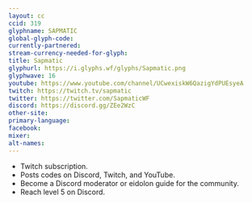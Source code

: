 ```yaml
---
layout: cc
ccid: 319
glyphname: SAPMATIC
global-glyph-code: 
currently-partnered: 
stream-currency-needed-for-glyph: 
title: Sapmatic
glyphurl: https://i.glyphs.wf/glyphs/Sapmatic.png
glyphwave: 16
youtube: https://www.youtube.com/channel/UCwexiskW6QazigYdPUEsyeA
twitch: https://twitch.tv/sapmatic
twitter: https://twitter.com/SapmaticWF
discord: https://discord.gg/ZEe2WzC
other-site: 
primary-language: 
facebook: 
mixer: 
alt-names: 
---
```

* Twitch subscription.
* Posts codes on Discord, Twitch, and YouTube.
* Become a Discord moderator or eidolon guide for the community.
* Reach level 5 on Discord.
